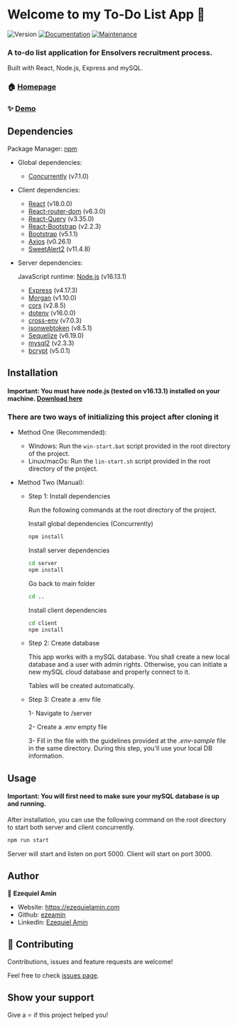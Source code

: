 # Welcome to my To-Do List App 👋

![Version](https://img.shields.io/badge/version-1.0.0-blue.svg?cacheSeconds=2592000)
[![Documentation](https://img.shields.io/badge/documentation-yes-brightgreen.svg)](https://github.com/ezeamin/ensolverstest#readme)
[![Maintenance](https://img.shields.io/badge/Maintained%3F-yes-green.svg)](https://github.com/ezeamin/ensolverstest/graphs/commit-activity)

### A to-do list application for Ensolvers recruitment process.

Built with React, Node.js, Express and mySQL.

### 🏠 [Homepage](https://github.com/ezeamin/ensolverstest#readme)

### ✨ [Demo](https://ensolverstest.netlify.app)

## Dependencies

Package Manager: [npm](https://www.npmjs.com/) 

- Global dependencies:
  - [Concurrently](https://www.npmjs.com/package/concurrently) (v7.1.0)
- Client dependencies:
  - [React](https://reactjs.org) (v18.0.0)
  - [React-router-dom](https://reactrouter.com/web) (v6.3.0)
  - [React-Query](https://react-query.tanstack.com/) (v3.35.0)
  - [React-Bootstrap](https://react-bootstrap.github.io) (v2.2.3)
  - [Bootstrap](https://getbootstrap.com/) (v5.1.1)
  - [Axios](https://axios-http.com/) (v0.26.1)
  - [SweetAlert2](https://sweetalert2.github.io/) (v11.4.8)
- Server dependencies:
    
    JavaScript runtime: [Node.js](https://nodejs.org/en/) (v16.13.1)
  - [Express](https://expressjs.com/) (v4.17.3)
  - [Morgan](https://github.com/expressjs/morgan#readme) (v1.10.0)
  - [cors](https://github.com/expressjs/cors#readme) (v2.8.5)
  - [dotenv](https://github.com/motdotla/dotenv#readme) (v16.0.0)
  - [cross-env](https://github.com/kentcdodds/cross-env#readme) (v7.0.3)
  - [jsonwebtoken](https://github.com/auth0/node-jsonwebtoken#readme) (v8.5.1)
  - [Sequelize](https://sequelize.org/) (v6.19.0)
  - [mysql2](https://github.com/sidorares/node-mysql2#readme) (v2.3.3)
  - [bcrypt](https://github.com/kelektiv/node.bcrypt.js#readme) (v5.0.1)

## Installation

#### Important: You **must** have node.js (tested on v16.13.1) installed on your machine. [Download here](https://nodejs.org/en/download/)

### There are two ways of initializing this project after cloning it

- Method One (Recommended):

  - Windows: Run the `win-start.bat` script provided in the root directory of the project.
  - Linux/macOs: Run the `lin-start.sh` script provided in the root directory of the project.

- Method Two (Manual):

  - Step 1: Install dependencies

    Run the following commands at the root directory of the project.

    Install global dependencies (Concurrently)

    ```sh
    npm install
    ```

    Install server dependencies

    ```sh
    cd server
    npm install
    ```

    Go back to main folder

    ```sh
    cd ..
    ```

    Install client dependencies

    ```sh
    cd client
    npm install
    ```

  - Step 2: Create database

    This app works with a mySQL database. You shall create a new local database and a user with admin rights. Otherwise, you can initiate a new mySQL cloud database and properly connect to it.

    Tables will be created automatically.

  - Step 3: Create a .env file

    1- Navigate to /server

    2- Create a .env empty file

    3- Fill in the file with the guidelines provided at the _.env-sample_ file in the same directory. During this step, you'll use your local DB information.

## Usage

#### Important: You will first need to make sure your mySQL database is up and running.

After installation, you can use the following command on the root directory to start both server and client concurrently.

```sh
npm run start
```

Server will start and listen on port 5000. Client will start on port 3000.

## Author

👤 **Ezequiel Amin**

- Website: https://ezequielamin.com
- Github: [ezeamin](https://github.com/ezeamin)
- LinkedIn: [Ezequiel Amin](https://linkedin.com/in/ezequielamin)

## 🤝 Contributing

Contributions, issues and feature requests are welcome!

Feel free to check [issues page](https://github.com/ezeamin/ensolverstest/issues).

## Show your support

Give a ⭐️ if this project helped you!
